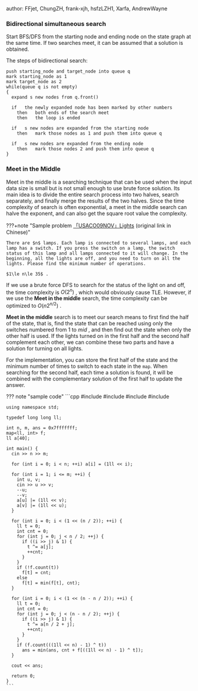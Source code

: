 author: FFjet, ChungZH, frank-xjh, hsfzLZH1, Xarfa, AndrewWayne

### Bidirectional simultaneous search

Start BFS/DFS from the starting node and ending node on the state graph at the same time. If two searches meet, it can be assumed that a solution is obtained.

The steps of bidirectional search:

```text
push starting_node and target_node into queue q
mark starting_node as 1
mark target_node as 2
while(queue q is not empty)
{
  expand s new nodes from q.front()
  
  if   the newly expanded node has been marked by other numbers
    then   both ends of the search meet
    then   the loop is ended
  
  if   s new nodes are expanded from the starting node
    then   mark those nodes as 1 and push them into queue q
    
  if   s new nodes are expanded from the ending node
    then   mark those nodes 2 and push them into queue q
}
```

### Meet in the Middle

Meet in the middle is a searching technique that can be used when the input data size is small but is not small enough to use brute force solution. Its main idea is to divide the entire search process into two halves, search separately, and finally merge the results of the two halves. Since the time complexity of search is often exponential, a meet in the middle search can halve the exponent, and can also get the square root value the complexity.

???+note "Sample problem [「USACO09NOV」Lights](https://www.luogu.com.cn/problem/P2962) (original link in Chinese)"

    There are $n$ lamps. Each lamp is connected to several lamps, and each lamp has a switch. If you press the switch on a lamp, the switch status of this lamp and all lamps connected to it will change. In the beginning, all the lights are off, and you need to turn on all the lights. Please find the minimum number of operations.

    $1\le n\le 35$ .

If we use a brute force DFS to search for the status of the light on and off, the time complexity is $O(2^{n})$ , which would obviously cause TLE. However, if we use the **Meet in the middle** search, the time complexity can be optimized to $O(n2^{n/2})$ . 

**Meet in the middle** search is to meet our search means to first find the half of the state, that is, find the state that can be reached using only the switches numbered from $1$ to $\mathit{mid}$ , and then find out the state when only the other half is used. If the lights turned on in the first half and the second half complement each other, we can combine these two parts and have a solution for turning on all lights. 

For the implementation, you can store the first half of the state and the minimum number of times to switch to each state in the `map`. When searching for the second half, each time a solution is found, it will be combined with the complementary solution of the first half to update the answer.

??? note "sample code"
    ```cpp
    #include <algorithm>
    #include <cstdio>
    #include <iostream>
    #include <map>
    
    using namespace std;
    
    typedef long long ll;
    
    int n, m, ans = 0x7fffffff;
    map<ll, int> f;
    ll a[40];
    
    int main() {
      cin >> n >> m;
    
      for (int i = 0; i < n; ++i) a[i] = (1ll << i);
    
      for (int i = 1; i <= m; ++i) {
        int u, v;
        cin >> u >> v;
        --u;
        --v;
        a[u] |= (1ll << v);
        a[v] |= (1ll << u);
      }
    
      for (int i = 0; i < (1 << (n / 2)); ++i) {
        ll t = 0;
        int cnt = 0;
        for (int j = 0; j < n / 2; ++j) {
          if ((i >> j) & 1) {
            t ^= a[j];
            ++cnt;
          }
        }
        if (!f.count(t))
          f[t] = cnt;
        else
          f[t] = min(f[t], cnt);
      }
    
      for (int i = 0; i < (1 << (n - n / 2)); ++i) {
        ll t = 0;
        int cnt = 0;
        for (int j = 0; j < (n - n / 2); ++j) {
          if ((i >> j) & 1) {
            t ^= a[n / 2 + j];
            ++cnt;
          }
        }
        if (f.count(((1ll << n) - 1) ^ t))
          ans = min(ans, cnt + f[((1ll << n) - 1) ^ t]);
      }
    
      cout << ans;
    
      return 0;
    }
    ```
